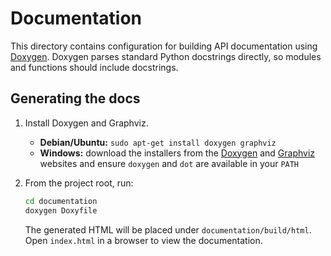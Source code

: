 # Documentation

This directory contains configuration for building API documentation using
[Doxygen](https://www.doxygen.nl/). Doxygen parses standard Python docstrings
directly, so modules and functions should include docstrings.

## Generating the docs

1. Install Doxygen and Graphviz.

   - **Debian/Ubuntu:** `sudo apt-get install doxygen graphviz`
   - **Windows:** download the installers from the [Doxygen](https://www.doxygen.nl/download.html) and [Graphviz](https://graphviz.org/download/) websites and ensure `doxygen` and `dot` are available in your `PATH`
2. From the project root, run:
   ```bash
   cd documentation
   doxygen Doxyfile
   ```
   The generated HTML will be placed under `documentation/build/html`. Open `index.html` in a browser to view the documentation.

